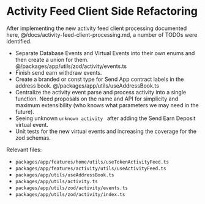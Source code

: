 # Activity Feed Client Side Refactoring

After implementing the new activity feed client processing documented here, @/docs/activity-feed-client-processing.md, a number of TODOs were identified.

- Separate Database Events and Virtual Events into their own enums and then create a union for them. @/packages/app/utils/zod/activity/events.ts
- Finish send earn withdraw events.
- Create a branded or const type for Send App contract labels in the address book. @/packages/app/utils/useAddressBook.ts
- Centralize the activity event parse and process activity into a single function. Need proposals on the name and API for simplicity and maximum extensibility (who knows what parameters we may need in the future).
- Seeing unknown `unknown activity ` after adding the Send Earn Deposit virtual event.
- Unit tests for the new virtual events and increasing the coverage for the zod schemas.

Relevant files:

- `packages/app/features/home/utils/useTokenActivityFeed.ts`
- `packages/app/features/activity/utils/useActivityFeed.ts`
- `packages/app/utils/useAddressBook.ts`
- `packages/app/utils/activity.ts`
- `packages/app/utils/zod/activity/events.ts`
- `packages/app/utils/zod/activity/index.ts`

